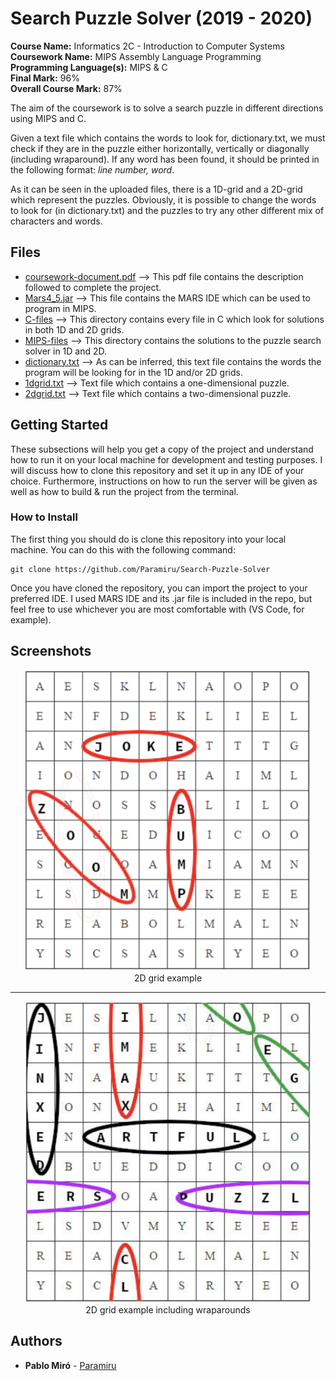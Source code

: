 # Search Puzzle Solver (2019 - 2020)

<b>Course Name:</b> Informatics 2C - Introduction to Computer Systems
<br><b>Coursework Name:</b> MIPS Assembly Language Programming
<br><b>Programming Language(s):</b> MIPS & C
<br><b>Final Mark:</b> 96%
<br><b>Overall Course Mark:</b> 87%

The aim of the coursework is to solve a search puzzle in different directions using MIPS and C.

Given a text file which contains the words to look for, dictionary.txt, we must check if they are in the puzzle either horizontally, vertically or diagonally (including wraparound). If any word has been found, it should be printed in the following format: <em>line number, word</em>.

As it can be seen in the uploaded files, there is a 1D-grid and a 2D-grid which represent the puzzles. Obviously, it is possible to change the words to look for (in dictionary.txt) and the puzzles to try any other different mix of characters and words.

## Files
<ul>
  <li> <a href="./coursework-document.pdf">coursework-document.pdf</a> --> This pdf file contains the description followed to complete the project.</li>
  <li> <a href="./Mars4_5.jar">Mars4_5.jar</a> --> This file contains the MARS IDE which can be used to program in MIPS.</li>
  <li> <a href="./C-files">C-files</a> --> This directory contains every file in C which look for solutions in both 1D and 2D grids.</li>
  <li> <a href="./MIPS-files">MIPS-files</a> --> This directory contains the solutions to the puzzle search solver in 1D and 2D.</li>
  <li> <a href="./dictionary.txt">dictionary.txt</a> --> As can be inferred, this text file contains the words the program will be looking for in the 1D and/or 2D grids.</li>
  <li> <a href="./1dgrid.txt">1dgrid.txt</a> --> Text file which contains a one-dimensional puzzle.</li>
  <li> <a href="./2dgrid.txt">2dgrid.txt</a> --> Text file which contains a two-dimensional puzzle.</li>
</ul>

## Getting Started

These subsections will help you get a copy of the project and understand how to run it on your local machine for development and testing purposes.
I will discuss how to clone this repository and set it up in any IDE of your choice. Furthermore, instructions on how to run the server will be given as well as how to build & run the project from the terminal.

### How to Install

The first thing you should do is clone this repository into your local machine. You can do this with the following command:
```
git clone https://github.com/Paramiru/Search-Puzzle-Solver
```
Once you have cloned the repository, you can import the project to your preferred IDE. I used MARS IDE and its .jar file is included in the repo, but feel free to use whichever you are most comfortable with (VS Code, for example). 

## Screenshots

<p align="center">
  <img width="460" src="./screenshots/no-wraparound.png">
  <br>
  2D grid example
</p>

<hr>

<p align="center">
  <img width="460" src="./screenshots/wraparound.png">
  <br>
  2D grid example including wraparounds
</p>


## Authors

* **Pablo Miró** - [Paramiru](https://github.com/Paramiru)

